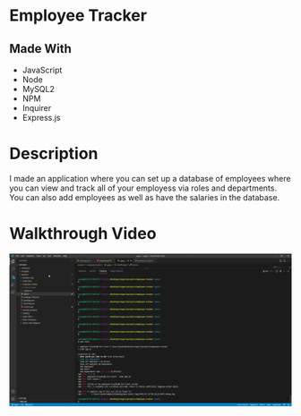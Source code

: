 # Employee Tracker

## Made With
  * JavaScript
  * Node
  * MySQL2
  * NPM
  * Inquirer
  * Express.js

# Description
I made an application where you can set up a database of employees where you can view and track all of your employess via roles and departments. You can also add employees as well as have the salaries in the database. 

# Walkthrough Video

![](./Assets/demo.gif)